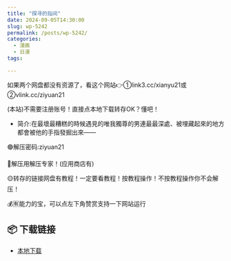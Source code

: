 ```yaml
---
title: "探寻的指间"
date: 2024-09-05T14:30:00
slug: wp-5242
permalink: /posts/wp-5242/
categories:
  - 漫画
  - 日漫
tags:

---
```


如果两个网盘都没有资源了，看这个网站👉①link3.cc/xianyu21或②vlink.cc/ziyuan21

(本站)不需要注册账号！直接点本地下载转存OK？懂吧！

*   简介:在最壞最糟糕的時候遇見的唯我獨尊的男連最最深處、被埋藏起來的地方都會被他的手指發掘出來——

🟢解压密码:ziyuan21

🔵解压用解压专家！(应用商店有)

🟡转存的链接网盘有教程！一定要看教程！按教程操作！不按教程操作你不会解压！

💰🈶能力的宝，可以点左下角赞赏支持一下网站运行

## 📦 下载链接
- [本地下载](https://blziyuan21.com/pay-download/5242?key=d3ab50325c&down_id=0)

